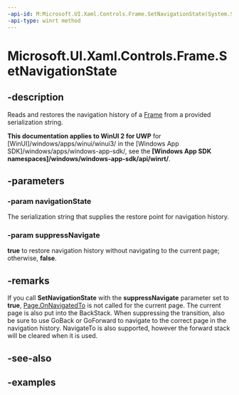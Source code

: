 ```yaml
---
-api-id: M:Microsoft.UI.Xaml.Controls.Frame.SetNavigationState(System.String,System.Boolean)
-api-type: winrt method
---
```


<!-- Method syntax.
public void Frame.SetNavigationState(String navigationState, Boolean suppressNavigate)
-->

# Microsoft.UI.Xaml.Controls.Frame.SetNavigationState

## -description
Reads and restores the navigation history of a [Frame](frame.md) from a provided serialization string.

**This documentation applies to WinUI 2 for UWP** for [WinUI]/windows/apps/winui/winui3/ in the [Windows App SDK]/windows/apps/windows-app-sdk/, see the **[Windows App SDK namespaces]/windows/windows-app-sdk/api/winrt/**.

## -parameters
### -param navigationState
The serialization string that supplies the restore point for navigation history.

### -param suppressNavigate
**true** to restore navigation history without navigating to the current page; otherwise, **false**. 

## -remarks
If you call **SetNavigationState** with the **suppressNavigate** parameter set to **true**, [Page.OnNavigatedTo](page_onnavigatedto_1316593960.md) is not called for the current page. The current page is also put into the BackStack. When suppressing the transition, also be sure to use GoBack or GoForward to navigate to the correct page in the navigation history. NavigateTo is also supported, however the forward stack will be cleared when it is used.

## -see-also

## -examples

